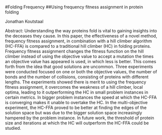 #Folding Frequency
##Using frequency fitness assignment in protein folding

Jonathan Koutstaal

Abstract:
Understanding the way proteins fold is vital to gaining insights into the deceases they cause. In this paper, the effectiveness of a novel method, frequency fitness assignment, in combination with a hill climber algorithm (HC-FFA) is compared to a traditional hill climber (HC) in folding proteins. Frequency fitness assignment changes the fitness function on the hill climber instead of using the objective value to accept a mutation the times an objective value has appeared is used, in which less is better. This comes forth from the idea that good solutions are uncommon. Three experiments were conducted focused on one or both the objective values, the number of bonds and the number of collisions, consisting of proteins with different lengths. The experiments showed there is merit to using the frequency fitness assignment, it overcomes the weakness of a hill climber, local optima, leading to it outperforming the HC in small problem instances in certain metrics. In bigger problem instances the speed at which the HC-FFA is converging makes it unable to overtake the HC. In the multi-objective experiment, the HC-FFA proved to be better at finding the edges of the solution space but was due to the bigger solution space increasingly hampered by the problem instance. In future work, the threshold of protein size and iterations at which the HC will outperform the HC-FFA could be studied.
